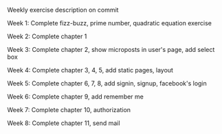 Weekly exercise description on commit

Week 1: Complete fizz-buzz, prime number, quadratic equation exercise

Week 2: Complete chapter 1

Week 3: Complete chapter 2, show microposts in user's page, add select box

Week 4: Complete chapter 3, 4, 5, add static pages, layout

Week 5: Complete chapter 6, 7, 8, add signin, signup, facebook's login

Week 6: Complete chapter 9, add remember me

Week 7: Complete chapter 10, authorization

Week 8: Complete chapter 11, send mail
